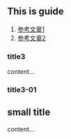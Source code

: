 
## This is guide
1. [参考文章1](https://www.jianshu.com/p/2ac5727947cd)
2. [参考文章2](https://github.com/biaochenxuying/blog/issues/53)

### title3
content...

### title3-01

## small title
content...